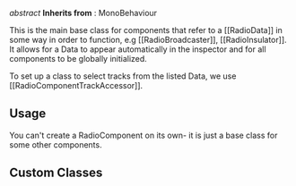 *abstract*
**Inherits from** : MonoBehaviour

This is the main base class for components that refer to a [[RadioData]] in some way in order to function, e.g [[RadioBroadcaster]], [[RadioInsulator]]. It allows for a Data to appear automatically in the inspector and for all components to be globally initialized.

To set up a class to select tracks from the listed Data, we use [[RadioComponentTrackAccessor]].

## Usage
You can't create a RadioComponent on its own- it is just a base class for some other components.

## Custom Classes

